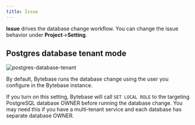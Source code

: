 ```yaml
---
title: Issue
---
```


**Issue** drives the database change workflow. You can change the issue behavior under **Project**->**Setting**.

## Postgres database tenant mode

![postgres-database-tenant](/content/docs/change-database/issue/postgres-database-tenant.webp)

By default, Bytebase runs the database change using the user you configure in the Bytebase instance.

If you turn on this setting, Bytebase will call `SET LOCAL ROLE` to the targeting PostgreSQL database OWNER
before running the database change. You may need this if you have a multi-tenant service and each
database has separate database OWNER.
